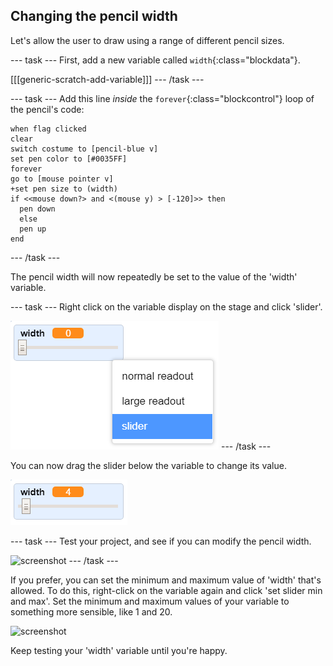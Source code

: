 ## Changing the pencil width

Let's allow the user to draw using a range of different pencil sizes.

--- task ---
First, add a new variable called `width`{:class="blockdata"}.

[[[generic-scratch-add-variable]]]
--- /task ---

--- task ---
Add this line _inside_ the `forever`{:class="blockcontrol"} loop of the pencil's code:

```blocks
when flag clicked
clear
switch costume to [pencil-blue v]
set pen color to [#0035FF]
forever
go to [mouse pointer v]
+set pen size to (width)
if <<mouse down?> and <(mouse y) > [-120]>> then 
  pen down
  else
  pen up
end
```
--- /task ---

The pencil width will now repeatedly be set to the value of the 'width' variable.

--- task ---
Right click on the variable display on the stage and click 'slider'.

![screenshot](images/paint-slider.png)
--- /task ---

You can now drag the slider below the variable to change its value.

![screenshot](images/paint-slider-change.png)

--- task ---
Test your project, and see if you can modify the pencil width.

![screenshot](images/paint-width-test.png)
--- /task ---

If you prefer, you can set the minimum and maximum value of 'width' that's allowed. To do this, right-click on the variable again and click 'set slider min and max'. Set the minimum and maximum values of your variable to something more sensible, like 1 and 20.

![screenshot](images/paint-slider-max.png)

Keep testing your 'width' variable until you're happy.
